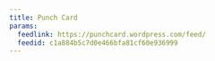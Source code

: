```yaml
---
title: Punch Card
params:
  feedlink: https://punchcard.wordpress.com/feed/
  feedid: c1a884b5c7d0e466bfa81cf60e936999
---
```

